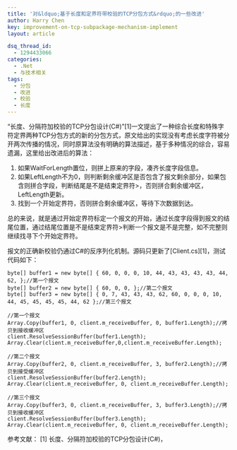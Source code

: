 ```yaml
---
title: '对&ldquo;基于长度和定界符带校验的TCP分包方式&rdquo;的一些改进'
author: Harry Chen
key: improvement-on-tcp-subpackage-mechanism-implement
layout: article

dsq_thread_id:
  - 1294433066
categories:
  - .Net
  - 与技术相关
tags:
  - 分包
  - 改进
  - 校验
  - 长度
---
```


  “长度、分隔符加校验的TCP分包设计(C#)”[1]一文提出了一种综合长度和特殊字符定界两种TCP分包方式的新的分包方式，原文给出的实现没有考虑长度字符被分开两次传播的情况，同时原算法没有明确的算法描述，基于多种情况的综合，容易遗漏，这里给出改进后的算法：

  1. 如果WaitForLength置位，则拼上原来的字段，凑齐长度字段信息。
  2. 如果LeftLength不为0，则判断剩余缓冲区是否包含了报文剩余部分，如果包含则拼合字段，判断结尾是不是结束定界符>，否则拼合剩余缓冲区，LeftLength更新。
  3. 找到一个开始定界符，否则拼合剩余缓冲区，等待下次数据到达。

  总的来说，就是通过开始定界符标定一个报文的开始，通过长度字段得到报文的结尾位置，通过结尾位置是不是结束定界符>判断一个报文是不是完整，如不完整则继续找寻下个开始定界符。

  报文的正确新校验仍通过C#的反序列化机制。源码只更新了[Client.cs][1]，测试代码如下：


    byte[] buffer1 = new byte[] { 60, 0, 0, 0, 10, 44, 43, 43, 43, 43, 44, 62, };//第一个报文
    byte[] buffer2 = new byte[] { 60, 0, 0, };//第二个报文
    byte[] buffer3 = new byte[] { 0, 7, 43, 43, 43, 62, 60, 0, 0, 0, 10, 44, 45, 45, 45, 45, 44, 62 };//第三个报文

    //第一个报文
    Array.Copy(buffer1, 0, client.m_receiveBuffer, 0, buffer1.Length);//拷贝到接收缓冲区
    client.ResolveSessionBuffer(buffer1.Length);
    Array.Clear(client.m_receiveBuffer,0,client.m_receiveBuffer.Length);

    //第二个报文
    Array.Copy(buffer2, 0, client.m_receiveBuffer, 3, buffer2.Length);//拷贝到接受缓冲区
    client.ResolveSessionBuffer(buffer2.Length);
    Array.Clear(client.m_receiveBuffer, 0, client.m_receiveBuffer.Length);

    //第三个报文
    Array.Copy(buffer3, 0, client.m_receiveBuffer, 3, buffer3.Length);//拷贝到接收缓冲区
    client.ResolveSessionBuffer(buffer3.Length);
    Array.Clear(client.m_receiveBuffer, 0, client.m_receiveBuffer.Length);

参考文献：
 [1] 长度、分隔符加校验的TCP分包设计(C#)，
